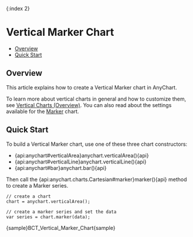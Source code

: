 {:index 2}
# Vertical Marker Chart

* [Overview](#overview)
* [Quick Start](#quick_start)

## Overview

This article explains how to create a Vertical Marker chart in AnyChart.

To learn more about vertical charts in general and how to customize them, see [Vertical Charts (Overview)](Overview). You can also read about the settings available for the [Marker](../Marker_Chart) chart.

## Quick Start

To build a Vertical Marker chart, use one of these three chart constructors:
* {api:anychart#verticalArea}anychart.verticalArea(){api}
* {api:anychart#verticalLine}anychart.verticalLine(){api}
* {api:anychart#bar}anychart.bar(){api}

Then call the {api:anychart.charts.Cartesian#marker}marker(){api} method to create a Marker series.

```
// create a chart
chart = anychart.verticalArea();

// create a marker series and set the data
var series = chart.marker(data);
```

{sample}BCT\_Vertical\_Marker\_Chart{sample}